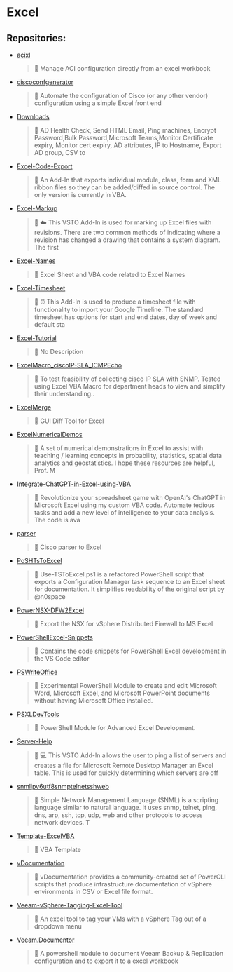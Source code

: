 # Excel

## Repositories:
- [acixl]()
	> :memo: Manage ACI configuration directly from an excel workbook
- [ciscoconfgenerator]()
	> :memo: Automate the configuration of Cisco (or any other vendor) configuration using a simple Excel front end
- [Downloads]()
	> :memo: AD Health Check, Send HTML Email,  Ping machines, Encrypt Password,Bulk Password,Microsoft Teams,Monitor Certificate expiry, Monitor cert expiry, AD attributes, IP to Hostname, Export AD group, CSV to
- [Excel-Code-Export]()
	> :memo: An Add-In that exports individual module, class, form and XML ribbon files so they can be added/diffed in source control. The only version is currently in VBA.
- [Excel-Markup]()
	> :memo: :cloud: This VSTO Add-In is used for marking up Excel files with revisions. There are two common methods of indicating where a revision has changed a drawing that contains a system diagram. The first 
- [Excel-Names]()
	> :memo: Excel Sheet and VBA code related to Excel Names
- [Excel-Timesheet]()
	> :memo: :alarm_clock: This Add-In is used to produce a timesheet file with functionality to import your Google Timeline. The standard timesheet has options for start and end dates, day of week and default sta
- [Excel-Tutorial]()
	> :memo: No Description
- [ExcelMacro_ciscoIP-SLA_ICMPEcho]()
	> :memo: To test feasibility of collecting cisco IP SLA with SNMP. Tested using Excel VBA Macro for department heads to view and simplify their understanding..
- [ExcelMerge]()
	> :memo: GUI Diff Tool for Excel
- [ExcelNumericalDemos]()
	> :memo: A set of numerical demonstrations in Excel to assist with teaching / learning concepts in probability, statistics, spatial data analytics and geostatistics. I hope these resources are helpful, Prof. M
- [Integrate-ChatGPT-in-Excel-using-VBA]()
	> :memo: Revolutionize your spreadsheet game with OpenAI's ChatGPT in Microsoft Excel using my custom VBA code. Automate tedious tasks and add a new level of intelligence to your data analysis. The code is ava
- [parser]()
	> :memo: Cisco parser to Excel
- [PoSHTsToExcel]()
	> :memo: Use-TSToExcel.ps1 is a refactored PowerShell script that exports a Configuration Manager task sequence to an Excel sheet for documentation. It simplifies readability of the original script by @n0space
- [PowerNSX-DFW2Excel]()
	> :memo: Export the NSX for vSphere Distributed Firewall to MS Excel
- [PowerShellExcel-Snippets]()
	> :memo: Contains the code snippets for PowerShell Excel development in the VS Code editor
- [PSWriteOffice]()
	> :memo: Experimental PowerShell Module to create and edit Microsoft Word, Microsoft Excel, and Microsoft PowerPoint documents without having Microsoft Office installed.
- [PSXLDevTools]()
	> :memo: PowerShell Module for Advanced Excel Development.
- [Server-Help]()
	> :memo: :computer: This VSTO Add-In allows the user to ping a list of servers and creates a file for Microsoft Remote Desktop Manager an Excel table. This is used for quickly determining which servers are off
- [snmlipv6utf8snmptelnetsshweb]()
	> :memo: Simple Network Management Language (SNML) is a scripting language similar to natural language. It uses snmp, telnet, ping, dns, arp, ssh, tcp, udp, web and other protocols to access network devices. T
- [Template-ExcelVBA]()
	> :memo: VBA Template
- [vDocumentation]()
	> :memo: vDocumentation provides a community-created set of PowerCLI scripts that produce infrastructure documentation of vSphere environments in CSV or Excel file format.
- [Veeam-vSphere-Tagging-Excel-Tool]()
	> :memo: An excel tool to tag your VMs with a vSphere Tag out of a dropdown menu
- [Veeam.Documentor]()
	> :memo: A powershell module to document Veeam Backup & Replication configuration and to export it to a excel workbook

